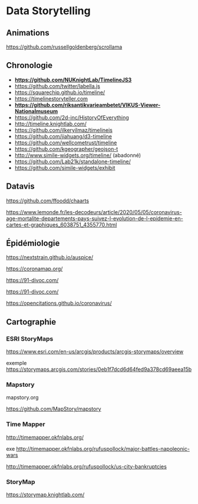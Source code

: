 # Data Storytelling

## Animations

https://github.com/russellgoldenberg/scrollama

## Chronologie

- **https://github.com/NUKnightLab/TimelineJS3**
- https://github.com/twitter/labella.js
- https://squarechip.github.io/timeline/
- https://timelinestoryteller.com
- **https://github.com/riksantikvarieambetet/VIKUS-Viewer-Nationalmuseum**
- https://github.com/2d-inc/HistoryOfEverything
- http://timeline.knightlab.com/
- https://github.com/ilkeryilmaz/timelinejs
- https://github.com/jiahuang/d3-timeline
- https://github.com/wellcometrust/timeline
- https://github.com/kgeographer/geojson-t
- http://www.simile-widgets.org/timeline/ (abadonné)
- https://github.com/Lab21k/standalone-timeline/
- https://github.com/simile-widgets/exhibit

## Datavis

https://github.com/ffoodd/chaarts

https://www.lemonde.fr/les-decodeurs/article/2020/05/05/coronavirus-age-mortalite-departements-pays-suivez-l-evolution-de-l-epidemie-en-cartes-et-graphiques_6038751_4355770.html

## Épidémiologie

https://nextstrain.github.io/auspice/

https://coronamap.org/

https://91-divoc.com/

https://91-divoc.com/

https://opencitations.github.io/coronavirus/

## Cartographie

### ESRI StoryMaps

https://www.esri.com/en-us/arcgis/products/arcgis-storymaps/overview

exemple https://storymaps.arcgis.com/stories/0eb1f7dcd6d64fed9a378cd69aeea15b

### Mapstory

mapstory.org

https://github.com/MapStory/mapstory

### Time Mapper

http://timemapper.okfnlabs.org/

exe http://timemapper.okfnlabs.org/rufuspollock/major-battles-napoleonic-wars

http://timemapper.okfnlabs.org/rufuspollock/us-city-bankruptcies

### StoryMap

https://storymap.knightlab.com/